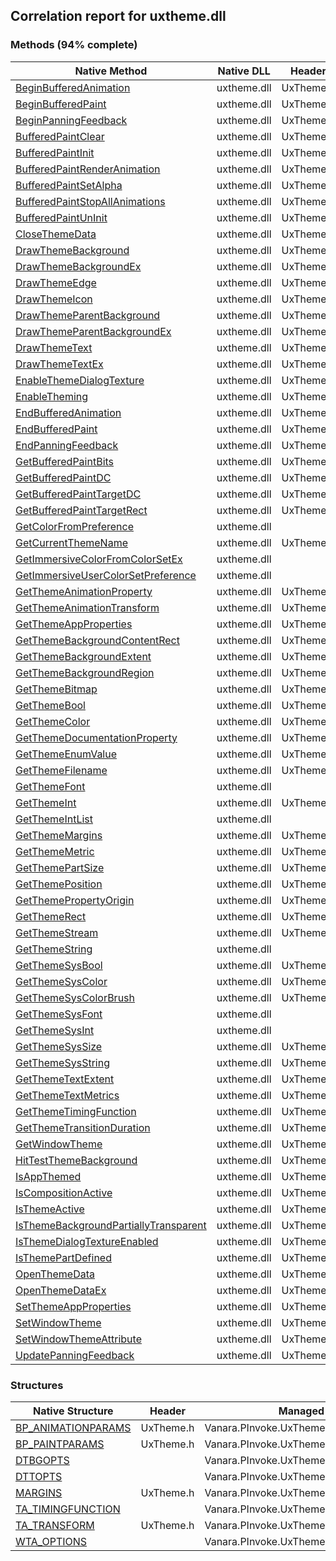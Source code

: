 ## Correlation report for uxtheme.dll
### Methods (94% complete)
Native Method | Native DLL | Header | Managed Method
---- | ---- | ---- | ----
[BeginBufferedAnimation](https://www.google.com/search?num=5&q=BeginBufferedAnimation+site%3Amsdn.microsoft.com) | uxtheme.dll | UxTheme.h | Vanara.PInvoke.UxTheme.BeginBufferedAnimation
[BeginBufferedPaint](https://www.google.com/search?num=5&q=BeginBufferedPaint+site%3Amsdn.microsoft.com) | uxtheme.dll | UxTheme.h | Vanara.PInvoke.UxTheme.BeginBufferedPaint
[BeginPanningFeedback](https://www.google.com/search?num=5&q=BeginPanningFeedback+site%3Amsdn.microsoft.com) | uxtheme.dll | UxTheme.h | Vanara.PInvoke.UxTheme.BeginPanningFeedback
[BufferedPaintClear](https://www.google.com/search?num=5&q=BufferedPaintClear+site%3Amsdn.microsoft.com) | uxtheme.dll | UxTheme.h | Vanara.PInvoke.UxTheme.BufferedPaintClear
[BufferedPaintInit](https://www.google.com/search?num=5&q=BufferedPaintInit+site%3Amsdn.microsoft.com) | uxtheme.dll | UxTheme.h | Vanara.PInvoke.UxTheme.BufferedPaintInit
[BufferedPaintRenderAnimation](https://www.google.com/search?num=5&q=BufferedPaintRenderAnimation+site%3Amsdn.microsoft.com) | uxtheme.dll | UxTheme.h | Vanara.PInvoke.UxTheme.BufferedPaintRenderAnimation
[BufferedPaintSetAlpha](https://www.google.com/search?num=5&q=BufferedPaintSetAlpha+site%3Amsdn.microsoft.com) | uxtheme.dll | UxTheme.h | Vanara.PInvoke.UxTheme.BufferedPaintSetAlpha
[BufferedPaintStopAllAnimations](https://www.google.com/search?num=5&q=BufferedPaintStopAllAnimations+site%3Amsdn.microsoft.com) | uxtheme.dll | UxTheme.h | Vanara.PInvoke.UxTheme.BufferedPaintStopAllAnimations
[BufferedPaintUnInit](https://www.google.com/search?num=5&q=BufferedPaintUnInit+site%3Amsdn.microsoft.com) | uxtheme.dll | UxTheme.h | Vanara.PInvoke.UxTheme.BufferedPaintUnInit
[CloseThemeData](https://www.google.com/search?num=5&q=CloseThemeData+site%3Amsdn.microsoft.com) | uxtheme.dll | UxTheme.h | Vanara.PInvoke.UxTheme.CloseThemeData
[DrawThemeBackground](https://www.google.com/search?num=5&q=DrawThemeBackground+site%3Amsdn.microsoft.com) | uxtheme.dll | UxTheme.h | Vanara.PInvoke.UxTheme.DrawThemeBackground
[DrawThemeBackgroundEx](https://www.google.com/search?num=5&q=DrawThemeBackgroundEx+site%3Amsdn.microsoft.com) | uxtheme.dll | UxTheme.h | Vanara.PInvoke.UxTheme.DrawThemeBackgroundEx
[DrawThemeEdge](https://www.google.com/search?num=5&q=DrawThemeEdge+site%3Amsdn.microsoft.com) | uxtheme.dll | UxTheme.h | Vanara.PInvoke.UxTheme.DrawThemeEdge
[DrawThemeIcon](https://www.google.com/search?num=5&q=DrawThemeIcon+site%3Amsdn.microsoft.com) | uxtheme.dll | UxTheme.h | Vanara.PInvoke.UxTheme.DrawThemeIcon
[DrawThemeParentBackground](https://www.google.com/search?num=5&q=DrawThemeParentBackground+site%3Amsdn.microsoft.com) | uxtheme.dll | UxTheme.h | Vanara.PInvoke.UxTheme.DrawThemeParentBackground
[DrawThemeParentBackgroundEx](https://www.google.com/search?num=5&q=DrawThemeParentBackgroundEx+site%3Amsdn.microsoft.com) | uxtheme.dll | UxTheme.h | Vanara.PInvoke.UxTheme.DrawThemeParentBackgroundEx
[DrawThemeText](https://www.google.com/search?num=5&q=DrawThemeText+site%3Amsdn.microsoft.com) | uxtheme.dll | UxTheme.h | Vanara.PInvoke.UxTheme.DrawThemeText
[DrawThemeTextEx](https://www.google.com/search?num=5&q=DrawThemeTextEx+site%3Amsdn.microsoft.com) | uxtheme.dll | UxTheme.h | Vanara.PInvoke.UxTheme.DrawThemeTextEx
[EnableThemeDialogTexture](https://www.google.com/search?num=5&q=EnableThemeDialogTexture+site%3Amsdn.microsoft.com) | uxtheme.dll | UxTheme.h | Vanara.PInvoke.UxTheme.EnableThemeDialogTexture
[EnableTheming](https://www.google.com/search?num=5&q=EnableTheming+site%3Amsdn.microsoft.com) | uxtheme.dll | UxTheme.h | Vanara.PInvoke.UxTheme.EnableTheming
[EndBufferedAnimation](https://www.google.com/search?num=5&q=EndBufferedAnimation+site%3Amsdn.microsoft.com) | uxtheme.dll | UxTheme.h | Vanara.PInvoke.UxTheme.EndBufferedAnimation
[EndBufferedPaint](https://www.google.com/search?num=5&q=EndBufferedPaint+site%3Amsdn.microsoft.com) | uxtheme.dll | UxTheme.h | Vanara.PInvoke.UxTheme.EndBufferedPaint
[EndPanningFeedback](https://www.google.com/search?num=5&q=EndPanningFeedback+site%3Amsdn.microsoft.com) | uxtheme.dll | UxTheme.h | Vanara.PInvoke.UxTheme.EndPanningFeedback
[GetBufferedPaintBits](https://www.google.com/search?num=5&q=GetBufferedPaintBits+site%3Amsdn.microsoft.com) | uxtheme.dll | UxTheme.h | Vanara.PInvoke.UxTheme.GetBufferedPaintBits
[GetBufferedPaintDC](https://www.google.com/search?num=5&q=GetBufferedPaintDC+site%3Amsdn.microsoft.com) | uxtheme.dll | UxTheme.h | Vanara.PInvoke.UxTheme.GetBufferedPaintDC
[GetBufferedPaintTargetDC](https://www.google.com/search?num=5&q=GetBufferedPaintTargetDC+site%3Amsdn.microsoft.com) | uxtheme.dll | UxTheme.h | Vanara.PInvoke.UxTheme.GetBufferedPaintTargetDC
[GetBufferedPaintTargetRect](https://www.google.com/search?num=5&q=GetBufferedPaintTargetRect+site%3Amsdn.microsoft.com) | uxtheme.dll | UxTheme.h | Vanara.PInvoke.UxTheme.GetBufferedPaintTargetRect
[GetColorFromPreference](https://www.google.com/search?num=5&q=GetColorFromPreference+site%3Amsdn.microsoft.com) | uxtheme.dll |  | 
[GetCurrentThemeName](https://www.google.com/search?num=5&q=GetCurrentThemeName+site%3Amsdn.microsoft.com) | uxtheme.dll | UxTheme.h | Vanara.PInvoke.UxTheme.GetCurrentThemeName
[GetImmersiveColorFromColorSetEx](https://www.google.com/search?num=5&q=GetImmersiveColorFromColorSetEx+site%3Amsdn.microsoft.com) | uxtheme.dll |  | 
[GetImmersiveUserColorSetPreference](https://www.google.com/search?num=5&q=GetImmersiveUserColorSetPreference+site%3Amsdn.microsoft.com) | uxtheme.dll |  | 
[GetThemeAnimationProperty](https://www.google.com/search?num=5&q=GetThemeAnimationProperty+site%3Amsdn.microsoft.com) | uxtheme.dll | UxTheme.h | Vanara.PInvoke.UxTheme.GetThemeAnimationProperty
[GetThemeAnimationTransform](https://www.google.com/search?num=5&q=GetThemeAnimationTransform+site%3Amsdn.microsoft.com) | uxtheme.dll | UxTheme.h | Vanara.PInvoke.UxTheme.GetThemeAnimationTransform
[GetThemeAppProperties](https://www.google.com/search?num=5&q=GetThemeAppProperties+site%3Amsdn.microsoft.com) | uxtheme.dll | UxTheme.h | Vanara.PInvoke.UxTheme.GetThemeAppProperties
[GetThemeBackgroundContentRect](https://www.google.com/search?num=5&q=GetThemeBackgroundContentRect+site%3Amsdn.microsoft.com) | uxtheme.dll | UxTheme.h | Vanara.PInvoke.UxTheme.GetThemeBackgroundContentRect
[GetThemeBackgroundExtent](https://www.google.com/search?num=5&q=GetThemeBackgroundExtent+site%3Amsdn.microsoft.com) | uxtheme.dll | UxTheme.h | Vanara.PInvoke.UxTheme.GetThemeBackgroundExtent
[GetThemeBackgroundRegion](https://www.google.com/search?num=5&q=GetThemeBackgroundRegion+site%3Amsdn.microsoft.com) | uxtheme.dll | UxTheme.h | Vanara.PInvoke.UxTheme.GetThemeBackgroundRegion
[GetThemeBitmap](https://www.google.com/search?num=5&q=GetThemeBitmap+site%3Amsdn.microsoft.com) | uxtheme.dll | UxTheme.h | Vanara.PInvoke.UxTheme.GetThemeBitmap
[GetThemeBool](https://www.google.com/search?num=5&q=GetThemeBool+site%3Amsdn.microsoft.com) | uxtheme.dll | UxTheme.h | Vanara.PInvoke.UxTheme.GetThemeBool
[GetThemeColor](https://www.google.com/search?num=5&q=GetThemeColor+site%3Amsdn.microsoft.com) | uxtheme.dll | UxTheme.h | Vanara.PInvoke.UxTheme.GetThemeColor
[GetThemeDocumentationProperty](https://www.google.com/search?num=5&q=GetThemeDocumentationProperty+site%3Amsdn.microsoft.com) | uxtheme.dll | UxTheme.h | Vanara.PInvoke.UxTheme.GetThemeDocumentationProperty
[GetThemeEnumValue](https://www.google.com/search?num=5&q=GetThemeEnumValue+site%3Amsdn.microsoft.com) | uxtheme.dll | UxTheme.h | Vanara.PInvoke.UxTheme.GetThemeEnumValue
[GetThemeFilename](https://www.google.com/search?num=5&q=GetThemeFilename+site%3Amsdn.microsoft.com) | uxtheme.dll | UxTheme.h | Vanara.PInvoke.UxTheme.GetThemeFilename
[GetThemeFont](https://www.google.com/search?num=5&q=GetThemeFont+site%3Amsdn.microsoft.com) | uxtheme.dll |  | Vanara.PInvoke.UxTheme.GetThemeFont
[GetThemeInt](https://www.google.com/search?num=5&q=GetThemeInt+site%3Amsdn.microsoft.com) | uxtheme.dll | UxTheme.h | Vanara.PInvoke.UxTheme.GetThemeInt
[GetThemeIntList](https://www.google.com/search?num=5&q=GetThemeIntList+site%3Amsdn.microsoft.com) | uxtheme.dll |  | 
[GetThemeMargins](https://www.google.com/search?num=5&q=GetThemeMargins+site%3Amsdn.microsoft.com) | uxtheme.dll | UxTheme.h | Vanara.PInvoke.UxTheme.GetThemeMargins
[GetThemeMetric](https://www.google.com/search?num=5&q=GetThemeMetric+site%3Amsdn.microsoft.com) | uxtheme.dll | UxTheme.h | Vanara.PInvoke.UxTheme.GetThemeMetric
[GetThemePartSize](https://www.google.com/search?num=5&q=GetThemePartSize+site%3Amsdn.microsoft.com) | uxtheme.dll | UxTheme.h | Vanara.PInvoke.UxTheme.GetThemePartSize
[GetThemePosition](https://www.google.com/search?num=5&q=GetThemePosition+site%3Amsdn.microsoft.com) | uxtheme.dll | UxTheme.h | Vanara.PInvoke.UxTheme.GetThemePosition
[GetThemePropertyOrigin](https://www.google.com/search?num=5&q=GetThemePropertyOrigin+site%3Amsdn.microsoft.com) | uxtheme.dll | UxTheme.h | Vanara.PInvoke.UxTheme.GetThemePropertyOrigin
[GetThemeRect](https://www.google.com/search?num=5&q=GetThemeRect+site%3Amsdn.microsoft.com) | uxtheme.dll | UxTheme.h | Vanara.PInvoke.UxTheme.GetThemeRect
[GetThemeStream](https://www.google.com/search?num=5&q=GetThemeStream+site%3Amsdn.microsoft.com) | uxtheme.dll | UxTheme.h | Vanara.PInvoke.UxTheme.GetThemeStream
[GetThemeString](https://www.google.com/search?num=5&q=GetThemeString+site%3Amsdn.microsoft.com) | uxtheme.dll |  | Vanara.PInvoke.UxTheme.GetThemeString
[GetThemeSysBool](https://www.google.com/search?num=5&q=GetThemeSysBool+site%3Amsdn.microsoft.com) | uxtheme.dll | UxTheme.h | Vanara.PInvoke.UxTheme.GetThemeSysBool
[GetThemeSysColor](https://www.google.com/search?num=5&q=GetThemeSysColor+site%3Amsdn.microsoft.com) | uxtheme.dll | UxTheme.h | Vanara.PInvoke.UxTheme.GetThemeSysColor
[GetThemeSysColorBrush](https://www.google.com/search?num=5&q=GetThemeSysColorBrush+site%3Amsdn.microsoft.com) | uxtheme.dll | UxTheme.h | Vanara.PInvoke.UxTheme.GetThemeSysColorBrush
[GetThemeSysFont](https://www.google.com/search?num=5&q=GetThemeSysFont+site%3Amsdn.microsoft.com) | uxtheme.dll |  | Vanara.PInvoke.UxTheme.GetThemeSysFont
[GetThemeSysInt](https://www.google.com/search?num=5&q=GetThemeSysInt+site%3Amsdn.microsoft.com) | uxtheme.dll |  | Vanara.PInvoke.UxTheme.GetThemeSysInt
[GetThemeSysSize](https://www.google.com/search?num=5&q=GetThemeSysSize+site%3Amsdn.microsoft.com) | uxtheme.dll | UxTheme.h | Vanara.PInvoke.UxTheme.GetThemeSysSize
[GetThemeSysString](https://www.google.com/search?num=5&q=GetThemeSysString+site%3Amsdn.microsoft.com) | uxtheme.dll | UxTheme.h | Vanara.PInvoke.UxTheme.GetThemeSysString
[GetThemeTextExtent](https://www.google.com/search?num=5&q=GetThemeTextExtent+site%3Amsdn.microsoft.com) | uxtheme.dll | UxTheme.h | Vanara.PInvoke.UxTheme.GetThemeTextExtent
[GetThemeTextMetrics](https://www.google.com/search?num=5&q=GetThemeTextMetrics+site%3Amsdn.microsoft.com) | uxtheme.dll | UxTheme.h | Vanara.PInvoke.UxTheme.GetThemeTextMetrics
[GetThemeTimingFunction](https://www.google.com/search?num=5&q=GetThemeTimingFunction+site%3Amsdn.microsoft.com) | uxtheme.dll | UxTheme.h | Vanara.PInvoke.UxTheme.GetThemeTimingFunction
[GetThemeTransitionDuration](https://www.google.com/search?num=5&q=GetThemeTransitionDuration+site%3Amsdn.microsoft.com) | uxtheme.dll | UxTheme.h | Vanara.PInvoke.UxTheme.GetThemeTransitionDuration
[GetWindowTheme](https://www.google.com/search?num=5&q=GetWindowTheme+site%3Amsdn.microsoft.com) | uxtheme.dll | UxTheme.h | Vanara.PInvoke.UxTheme.GetWindowTheme
[HitTestThemeBackground](https://www.google.com/search?num=5&q=HitTestThemeBackground+site%3Amsdn.microsoft.com) | uxtheme.dll | UxTheme.h | Vanara.PInvoke.UxTheme.HitTestThemeBackground
[IsAppThemed](https://www.google.com/search?num=5&q=IsAppThemed+site%3Amsdn.microsoft.com) | uxtheme.dll | UxTheme.h | Vanara.PInvoke.UxTheme.IsAppThemed
[IsCompositionActive](https://www.google.com/search?num=5&q=IsCompositionActive+site%3Amsdn.microsoft.com) | uxtheme.dll | UxTheme.h | Vanara.PInvoke.UxTheme.IsCompositionActive
[IsThemeActive](https://www.google.com/search?num=5&q=IsThemeActive+site%3Amsdn.microsoft.com) | uxtheme.dll | UxTheme.h | Vanara.PInvoke.UxTheme.IsThemeActive
[IsThemeBackgroundPartiallyTransparent](https://www.google.com/search?num=5&q=IsThemeBackgroundPartiallyTransparent+site%3Amsdn.microsoft.com) | uxtheme.dll | UxTheme.h | Vanara.PInvoke.UxTheme.IsThemeBackgroundPartiallyTransparent
[IsThemeDialogTextureEnabled](https://www.google.com/search?num=5&q=IsThemeDialogTextureEnabled+site%3Amsdn.microsoft.com) | uxtheme.dll | UxTheme.h | Vanara.PInvoke.UxTheme.IsThemeDialogTextureEnabled
[IsThemePartDefined](https://www.google.com/search?num=5&q=IsThemePartDefined+site%3Amsdn.microsoft.com) | uxtheme.dll | UxTheme.h | Vanara.PInvoke.UxTheme.IsThemePartDefined
[OpenThemeData](https://www.google.com/search?num=5&q=OpenThemeData+site%3Amsdn.microsoft.com) | uxtheme.dll | UxTheme.h | Vanara.PInvoke.UxTheme.OpenThemeData
[OpenThemeDataEx](https://www.google.com/search?num=5&q=OpenThemeDataEx+site%3Amsdn.microsoft.com) | uxtheme.dll | UxTheme.h | Vanara.PInvoke.UxTheme.OpenThemeDataEx
[SetThemeAppProperties](https://www.google.com/search?num=5&q=SetThemeAppProperties+site%3Amsdn.microsoft.com) | uxtheme.dll | UxTheme.h | Vanara.PInvoke.UxTheme.SetThemeAppProperties
[SetWindowTheme](https://www.google.com/search?num=5&q=SetWindowTheme+site%3Amsdn.microsoft.com) | uxtheme.dll | UxTheme.h | Vanara.PInvoke.UxTheme.SetWindowTheme
[SetWindowThemeAttribute](https://www.google.com/search?num=5&q=SetWindowThemeAttribute+site%3Amsdn.microsoft.com) | uxtheme.dll | UxTheme.h | Vanara.PInvoke.UxTheme.SetWindowThemeAttribute
[UpdatePanningFeedback](https://www.google.com/search?num=5&q=UpdatePanningFeedback+site%3Amsdn.microsoft.com) | uxtheme.dll | UxTheme.h | Vanara.PInvoke.UxTheme.UpdatePanningFeedback
### Structures
Native Structure | Header | Managed Structure
---- | ---- | ----
[BP_ANIMATIONPARAMS](https://www.google.com/search?num=5&q=BP_ANIMATIONPARAMS+site%3Amsdn.microsoft.com) | UxTheme.h | Vanara.PInvoke.UxTheme+BP_ANIMATIONPARAMS
[BP_PAINTPARAMS](https://www.google.com/search?num=5&q=BP_PAINTPARAMS+site%3Amsdn.microsoft.com) | UxTheme.h | Vanara.PInvoke.UxTheme+BP_PAINTPARAMS
[DTBGOPTS](https://www.google.com/search?num=5&q=DTBGOPTS+site%3Amsdn.microsoft.com) |  | Vanara.PInvoke.UxTheme+DTBGOPTS
[DTTOPTS](https://www.google.com/search?num=5&q=DTTOPTS+site%3Amsdn.microsoft.com) |  | Vanara.PInvoke.UxTheme+DTTOPTS
[MARGINS](https://www.google.com/search?num=5&q=MARGINS+site%3Amsdn.microsoft.com) | UxTheme.h | Vanara.PInvoke.UxTheme+MARGINS
[TA_TIMINGFUNCTION](https://www.google.com/search?num=5&q=TA_TIMINGFUNCTION+site%3Amsdn.microsoft.com) |  | Vanara.PInvoke.UxTheme+TA_TIMINGFUNCTION
[TA_TRANSFORM](https://www.google.com/search?num=5&q=TA_TRANSFORM+site%3Amsdn.microsoft.com) | UxTheme.h | Vanara.PInvoke.UxTheme+TA_TRANSFORM
[WTA_OPTIONS](https://www.google.com/search?num=5&q=WTA_OPTIONS+site%3Amsdn.microsoft.com) |  | Vanara.PInvoke.UxTheme+WTA_OPTIONS
